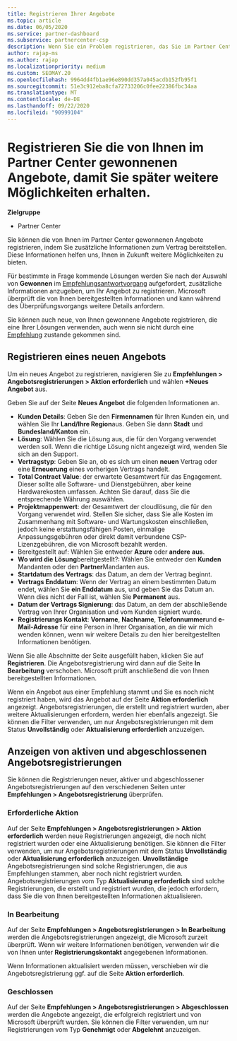 ```yaml
---
title: Registrieren Ihrer Angebote
ms.topic: article
ms.date: 06/05/2020
ms.service: partner-dashboard
ms.subservice: partnercenter-csp
description: Wenn Sie ein Problem registrieren, das Sie im Partner Center gewonnen haben, hilft Ihnen Microsoft, Ihnen in Zukunft weitere Möglichkeiten zu bieten.
author: rajap-ms
ms.author: rajap
ms.localizationpriority: medium
ms.custom: SEOMAY.20
ms.openlocfilehash: 9964dd4fb1ae96e890dd357a045acdb152fb95f1
ms.sourcegitcommit: 51e3c912eba8cfa72733206c0fee22386fbc34aa
ms.translationtype: MT
ms.contentlocale: de-DE
ms.lasthandoff: 09/22/2020
ms.locfileid: "90999104"
---
```

# <a name="register-deals-youve-won-in-partner-center-so-you-can-get-more-opportunities-later"></a>Registrieren Sie die von Ihnen im Partner Center gewonnenen Angebote, damit Sie später weitere Möglichkeiten erhalten.

**Zielgruppe**

- Partner Center

Sie können die von Ihnen im Partner Center gewonnenen Angebote registrieren, indem Sie zusätzliche Informationen zum Vertrag bereitstellen. Diese Informationen helfen uns, Ihnen in Zukunft weitere Möglichkeiten zu bieten.

Für bestimmte in Frage kommende Lösungen werden Sie nach der Auswahl von **Gewonnen** im [Empfehlungsantwortvorgang](manage-leads.md) aufgefordert, zusätzliche Informationen anzugeben, um Ihr Angebot zu registrieren. Microsoft überprüft die von Ihnen bereitgestellten Informationen und kann während des Überprüfungsvorgangs weitere Details anfordern.

Sie können auch neue, von Ihnen gewonnene Angebote registrieren, die eine Ihrer Lösungen verwenden, auch wenn sie nicht durch eine [Empfehlung](referrals.md) zustande gekommen sind. 

## <a name="register-a-new-deal"></a>Registrieren eines neuen Angebots

Um ein neues Angebot zu registrieren, navigieren Sie zu **Empfehlungen > Angebotsregistrierungen > Aktion erforderlich** und wählen **+Neues Angebot** aus.

Geben Sie auf der Seite **Neues Angebot** die folgenden Informationen an.

- **Kunden Details**: Geben Sie den **Firmennamen** für Ihren Kunden ein, und wählen Sie Ihr **Land/Ihre Region**aus. Geben Sie dann **Stadt** und **Bundesland/Kanton** ein.
- **Lösung**: Wählen Sie die Lösung aus, die für den Vorgang verwendet werden soll. Wenn die richtige Lösung nicht angezeigt wird, wenden Sie sich an den Support.
- **Vertragstyp**: Geben Sie an, ob es sich um einen **neuen** Vertrag oder eine **Erneuerung** eines vorherigen Vertrags handelt.
- **Total Contract Value**: der erwartete Gesamtwert für das Engagement. Dieser sollte alle Software- und Dienstgebühren, aber keine Hardwarekosten umfassen. Achten Sie darauf, dass Sie die entsprechende Währung auswählen.
- **Projektmappenwert**: der Gesamtwert der cloudlösung, die für den Vorgang verwendet wird. Stellen Sie sicher, dass Sie alle Kosten im Zusammenhang mit Software- und Wartungskosten einschließen, jedoch keine erstattungsfähigen Posten, einmalige Anpassungsgebühren oder direkt damit verbundene CSP-Lizenzgebühren, die von Microsoft bezahlt werden.
- Bereitgestellt auf: Wählen Sie entweder **Azure** oder **andere** **aus**.
- **Wo wird die Lösung**bereitgestellt?: Wählen Sie entweder den **Kunden** Mandanten oder den **Partner**Mandanten aus.
- **Startdatum des Vertrags**: das Datum, an dem der Vertrag beginnt.
- **Vertrags Enddatum**: Wenn der Vertrag an einem bestimmten Datum endet, wählen Sie **ein Enddatum** aus, und geben Sie das Datum an. Wenn dies nicht der Fall ist, wählen Sie **Permanent** aus.
- **Datum der Vertrags Signierung**: das Datum, an dem der abschließende Vertrag von Ihrer Organisation und vom Kunden signiert wurde.
- **Registrierungs Kontakt**: **Vorname**, **Nachname**, **Telefonnummer**und **e-Mail-Adresse** für eine Person in Ihrer Organisation, an die wir mich wenden können, wenn wir weitere Details zu den hier bereitgestellten Informationen benötigen.

Wenn Sie alle Abschnitte der Seite ausgefüllt haben, klicken Sie auf **Registrieren**. Die Angebotsregistrierung wird dann auf die Seite **In Bearbeitung** verschoben. Microsoft prüft anschließend die von Ihnen bereitgestellten Informationen.

Wenn ein Angebot aus einer Empfehlung stammt und Sie es noch nicht registriert haben, wird das Angebot auf der Seite **Aktion erforderlich** angezeigt. Angebotsregistrierungen, die erstellt und registriert wurden, aber weitere Aktualisierungen erfordern, werden hier ebenfalls angezeigt. Sie können die Filter verwenden, um nur Angebotsregistrierungen mit dem Status **Unvollständig** oder **Aktualisierung erforderlich** anzuzeigen.

## <a name="viewing-active-and-closed-deal-registrations"></a>Anzeigen von aktiven und abgeschlossenen Angebotsregistrierungen

Sie können die Registrierungen neuer, aktiver und abgeschlossener Angebotsregistrierungen auf den verschiedenen Seiten unter **Empfehlungen > Angebotsregistrierung** überprüfen.

### <a name="action-required"></a>Erforderliche Aktion

Auf der Seite **Empfehlungen > Angebotsregistrierungen > Aktion erforderlich** werden neue Registrierungen angezeigt, die noch nicht registriert wurden oder eine Aktualisierung benötigen. Sie können die Filter verwenden, um nur Angebotsregistrierungen mit dem Status **Unvollständig** oder **Aktualisierung erforderlich** anzuzeigen. **Unvollständige** Angebotsregistrierungen sind solche Registrierungen, die aus Empfehlungen stammen, aber noch nicht registriert wurden. Angebotsregistrierungen vom Typ **Aktualisierung erforderlich** sind solche Registrierungen, die erstellt und registriert wurden, die jedoch erfordern, dass Sie die von Ihnen bereitgestellten Informationen aktualisieren.

### <a name="in-progress"></a>In Bearbeitung

Auf der Seite **Empfehlungen > Angebotsregistrierungen > In Bearbeitung** werden die Angebotsregistrierungen angezeigt, die Microsoft zurzeit überprüft. Wenn wir weitere Informationen benötigen, verwenden wir die von Ihnen unter **Registrierungskontakt** angegebenen Informationen.

Wenn Informationen aktualisiert werden müssen, verschieben wir die Angebotsregistrierung ggf. auf die Seite **Aktion erforderlich**.

### <a name="closed"></a>Geschlossen

Auf der Seite **Empfehlungen > Angebotsregistrierungen > Abgeschlossen** werden die Angebote angezeigt, die erfolgreich registriert und von Microsoft überprüft wurden. Sie können die Filter verwenden, um nur Registrierungen vom Typ **Genehmigt** oder **Abgelehnt** anzuzeigen.
